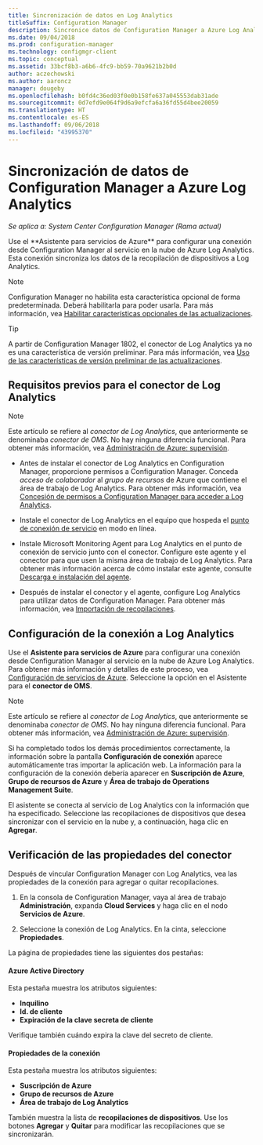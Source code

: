 ```yaml
---
title: Sincronización de datos en Log Analytics
titleSuffix: Configuration Manager
description: Sincronice datos de Configuration Manager a Azure Log Analytics.
ms.date: 09/04/2018
ms.prod: configuration-manager
ms.technology: configmgr-client
ms.topic: conceptual
ms.assetid: 33bcf8b3-a6b6-4fc9-bb59-70a9621b2b0d
author: aczechowski
ms.author: aaroncz
manager: dougeby
ms.openlocfilehash: b0fd4c36ed03f0e0b158fe637a045553dab31ade
ms.sourcegitcommit: 0d7efd9e064f9d6a9efcfa6a36fd55d4bee20059
ms.translationtype: HT
ms.contentlocale: es-ES
ms.lasthandoff: 09/06/2018
ms.locfileid: "43995370"
---
```

#  <a name="sync-data-from-configuration-manager-to-azure-log-analytics"></a>Sincronización de datos de Configuration Manager a Azure Log Analytics

*Se aplica a: System Center Configuration Manager (Rama actual)*

<!--1258052--> Use el **Asistente para servicios de Azure** para configurar una conexión desde Configuration Manager al servicio en la nube de Azure Log Analytics. Esta conexión sincroniza los datos de la recopilación de dispositivos a Log Analytics. 

> [!Note]  
> Configuration Manager no habilita esta característica opcional de forma predeterminada. Deberá habilitarla para poder usarla. Para más información, vea [Habilitar características opcionales de las actualizaciones](/sccm/core/servers/manage/install-in-console-updates#bkmk_options).<!--505213-->  

> [!TIP]
> A partir de Configuration Manager 1802, el conector de Log Analytics ya no es una característica de versión preliminar. Para más información, vea [Uso de las características de versión preliminar de las actualizaciones](/sccm/core/servers/manage/pre-release-features).



## <a name="prerequisites-for-the-log-analytics-connector"></a>Requisitos previos para el conector de Log Analytics

> [!Note]  
> Este artículo se refiere al *conector de Log Analytics*, que anteriormente se denominaba *conector de OMS*. No hay ninguna diferencia funcional. Para obtener más información, vea [Administración de Azure: supervisión](https://docs.microsoft.com/azure/monitoring/#operations-management-suite).  

- Antes de instalar el conector de Log Analytics en Configuration Manager, proporcione permisos a Configuration Manager. Conceda *acceso de colaborador* al *grupo de recursos* de Azure que contiene el área de trabajo de Log Analytics. Para obtener más información, vea [Concesión de permisos a Configuration Manager para acceder a Log Analytics](https://docs.microsoft.com/azure/log-analytics/log-analytics-sccm#grant-configuration-manager-with-permissions-to-log-analytics).  

- Instale el conector de Log Analytics en el equipo que hospeda el [punto de conexión de servicio](/sccm/core/servers/deploy/configure/about-the-service-connection-point) en modo en línea.  

- Instale Microsoft Monitoring Agent para Log Analytics en el punto de conexión de servicio junto con el conector. Configure este agente y el conector para que usen la misma área de trabajo de Log Analytics. Para obtener más información acerca de cómo instalar este agente, consulte [Descarga e instalación del agente](https://docs.microsoft.com/azure/log-analytics/log-analytics-sccm#download-and-install-the-agent).  

- Después de instalar el conector y el agente, configure Log Analytics para utilizar datos de Configuration Manager. Para obtener más información, vea [Importación de recopilaciones](https://docs.microsoft.com/azure/log-analytics/log-analytics-sccm#import-collections).  



## <a name="configure-the-connection-to-log-analytics"></a>Configuración de la conexión a Log Analytics

Use el **Asistente para servicios de Azure** para configurar una conexión desde Configuration Manager al servicio en la nube de Azure Log Analytics. Para obtener más información y detalles de este proceso, vea [Configuración de servicios de Azure](https://docs.microsoft.com/sccm/core/servers/deploy/configure/azure-services-wizard). Seleccione la opción en el Asistente para el **conector de OMS**. 

> [!Note]  
> Este artículo se refiere al *conector de Log Analytics*, que anteriormente se denominaba *conector de OMS*. No hay ninguna diferencia funcional. Para obtener más información, vea [Administración de Azure: supervisión](https://docs.microsoft.com/azure/monitoring/#operations-management-suite).  

Si ha completado todos los demás procedimientos correctamente, la información sobre la pantalla **Configuración de conexión** aparece automáticamente tras importar la aplicación web. La información para la configuración de la conexión debería aparecer en **Suscripción de Azure**, **Grupo de recursos de Azure** y **Área de trabajo de Operations Management Suite**.

El asistente se conecta al servicio de Log Analytics con la información que ha especificado. Seleccione las recopilaciones de dispositivos que desea sincronizar con el servicio en la nube y, a continuación, haga clic en **Agregar**.


## <a name="verify-the-connector-properties"></a>Verificación de las propiedades del conector

Después de vincular Configuration Manager con Log Analytics, vea las propiedades de la conexión para agregar o quitar recopilaciones. 

1. En la consola de Configuration Manager, vaya al área de trabajo **Administración**, expanda **Cloud Services** y haga clic en el nodo **Servicios de Azure**.  

2. Seleccione la conexión de Log Analytics. En la cinta, seleccione **Propiedades**.  

La página de propiedades tiene las siguientes dos pestañas:  

#### <a name="azure-active-directory"></a>Azure Active Directory
Esta pestaña muestra los atributos siguientes: 
- **Inquilino**  
- **Id. de cliente**  
- **Expiración de la clave secreta de cliente**  

Verifique también cuándo expira la clave del secreto de cliente.

#### <a name="connection-properties"></a>Propiedades de la conexión
Esta pestaña muestra los atributos siguientes: 
- **Suscripción de Azure**  
- **Grupo de recursos de Azure**  
- **Área de trabajo de Log Analytics**  

También muestra la lista de **recopilaciones de dispositivos**. Use los botones **Agregar** y **Quitar** para modificar las recopilaciones que se sincronizarán.
